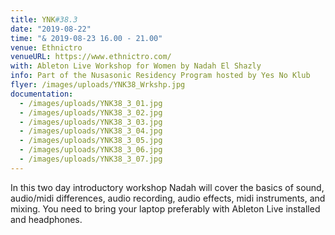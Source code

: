 ```yaml
---
title: YNK#38.3
date: "2019-08-22"
time: "& 2019-08-23 16.00 - 21.00"
venue: Ethnictro
venueURL: https://www.ethnictro.com/
with: Ableton Live Workshop for Women by Nadah El Shazly
info: Part of the Nusasonic Residency Program hosted by Yes No Klub
flyer: /images/uploads/YNK38_Wrkshp.jpg
documentation:
  - /images/uploads/YNK38_3_01.jpg
  - /images/uploads/YNK38_3_02.jpg
  - /images/uploads/YNK38_3_03.jpg
  - /images/uploads/YNK38_3_04.jpg
  - /images/uploads/YNK38_3_05.jpg
  - /images/uploads/YNK38_3_06.jpg
  - /images/uploads/YNK38_3_07.jpg
---
```


In this two day introductory workshop Nadah will cover the basics of sound, audio/midi differences, audio recording, audio effects, midi instruments, and mixing. You need to bring your laptop preferably with Ableton Live installed and headphones.
